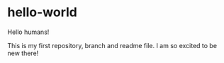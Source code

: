 # hello-world

Hello humans!

This is my first repository, branch and readme file. I am so excited to be new there!
